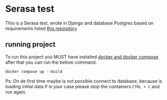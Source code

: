 # Serasa test

This is a Serasa test, wrote in Django and database Postgres
based on requirements listed [this repository](https://github.com/brain-ag/trabalhe-conosco)

## running project

To run this project you MUST have installed [docker and docker compose](https://docs.docker.com/compose/install/)
after that you can run the bellow command.


```
docker compose up --build
```
Ps: On de first time maybe is not possible connect to database, because is loading initial data
if is your case please stop the containers ```CTRL + C``` and run again.
